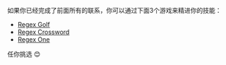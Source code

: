 <!-- Please put your translation here and with the same style in README.md -->
如果你已经完成了前面所有的联系，你可以通过下面3个游戏来精进你的技能：

- [Regex Golf](http://regex.alf.nu/)
- [Regex Crossword](https://regexcrossword.com/)
- [Regex One](http://regexone.com/)

任你挑选 😊
